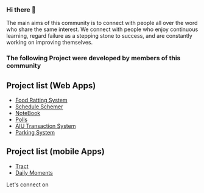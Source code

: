 ### Hi there 👋
The main aims of this community is to connect with people all over the word who share the same interest. We connect with people who enjoy continuous learning, regard failure as a stepping stone to success, and are constantly working on improving themselves.

### The following Project were developed by members of this community
## Project list (Web Apps)

- [Food Ratting System ](https://github.com/dankazim/FoodRattingSystem)
- [Schedule Schemer](https://github.com/chanrose/scheduleschemer)
- [NoteBook](https://github.com/dankazim/NoteBook)
- [Polls](https://github.com/dankazim/polls)
- [AIU Transaction System](https://github.com/dankazim/AiuTransactionSystem)
- [Parking System](https://github.com/dankazim/ParkingSystem)


## Project list (mobile Apps)
- [Tract](trackt.vercel.app/)
- [Daily Moments](https://github.com/dankazim/Daily-Moments)

<!-- ## Stats
![Grace's GitHub stats](https://github-readme-stats.vercel.app/api?username=dankazim&show_icons=true&theme=dracula) -->

Let's connect on 

